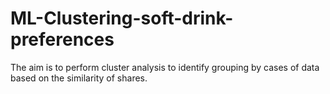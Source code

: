 # ML-Clustering-soft-drink-preferences
The aim is to perform cluster analysis to identify grouping by cases of data based on the similarity of shares.
